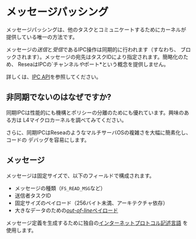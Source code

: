 # メッセージパッシング

メッセージパッシングは、他のタスクとコミュニケートするためにカーネルが
提供している唯一の方法です。

メッセージの*送信*と*受信*であるIPC操作は同期的に行われます（すなわち、
ブロックされます）。メッセージの宛先はタスクIDにより指定されます。簡略化のため、
ReseaはIPCの`チャンネル*や*ポート*という概念を提供しません。

詳しくは、[IPC API](../userspace/ipc)を参照してください。

## 非同期でないのはなぜですか?

同期IPCは性能的にも機構とポリシーの分離のためにも優れています。興味のある方は
L4マイクロカーネルを調べてみてください。

さらに、同期IPCはReseaのようなマルチサーバOSの複雑さを大幅に簡素化し、コードの
デバッグを容易にします。

## メッセージ

メッセージは固定サイズで、以下のフィールドで構成されます。

- メッセージの種類（`FS_READ_MSG`など）
- 送信者タスクID
- 固定サイズのペイロード（256バイト未満、アーキテクチャ依存）
- 大きなデータのための[*out-of-line*ペイロード](../userspace/ool)

メッセージ定義を生成するために独自の[インターネットプロトコル記述言語](../userspace/idl/)
を使用します。
